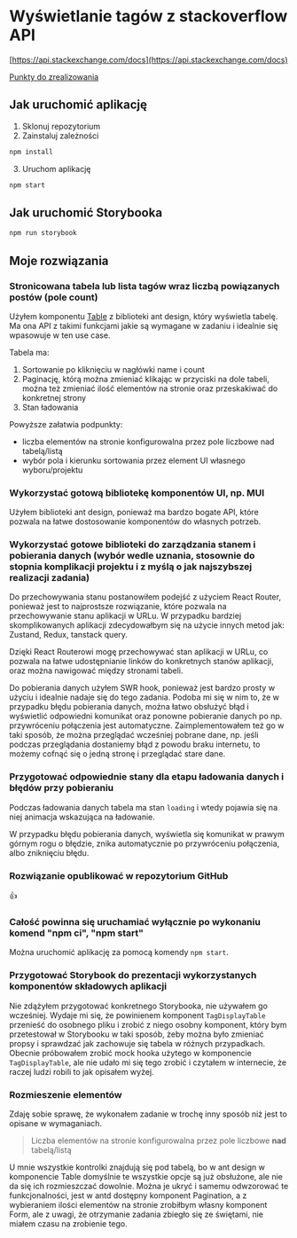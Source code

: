 # Wyświetlanie tagów z stackoverflow API

[https://api.stackexchange.com/docs](https://api.stackexchange.com/docs)

[Punkty do zrealizowania](/docs/zadanie.md)

## Jak uruchomić aplikację

1. Sklonuj repozytorium
2. Zainstaluj zależności

```bash
npm install
```

3. Uruchom aplikację

```bash
npm start
```

## Jak uruchomić Storybooka

```bash
npm run storybook
```

## Moje rozwiązania

### Stronicowana tabela lub lista tagów wraz liczbą powiązanych postów (pole count)

Użyłem komponentu [Table](https://ant.design/components/table) z biblioteki ant design, który wyświetla tabelę. Ma ona API z takimi funkcjami jakie są wymagane w zadaniu i idealnie się wpasowuje w ten use case.

Tabela ma:

1. Sortowanie po kliknięciu w nagłówki name i count
2. Paginację, którą można zmieniać klikając w przyciski na dole tabeli, można też zmieniać ilość elementów na stronie oraz przeskakiwać do konkretnej strony
3. Stan ładowania

Powyższe załatwia podpunkty:

- liczba elementów na stronie konfigurowalna przez pole liczbowe nad tabelą/listą
- wybór pola i kierunku sortowania przez element UI własnego wyboru/projektu

### Wykorzystać gotową bibliotekę komponentów UI, np. MUI

Użyłem biblioteki ant design, ponieważ ma bardzo bogate API, które pozwala na łatwe dostosowanie komponentów do własnych potrzeb.

### Wykorzystać gotowe biblioteki do zarządzania stanem i pobierania danych (wybór wedle uznania, stosownie do stopnia komplikacji projektu i z myślą o jak najszybszej realizacji zadania)

Do przechowywania stanu postanowiłem podejść z użyciem React Router, ponieważ jest to najprostsze rozwiązanie, które pozwala na przechowywanie stanu aplikacji w URLu. W przypadku bardziej skomplikowanych aplikacji zdecydowałbym się na użycie innych metod jak: Zustand, Redux, tanstack query.

Dzięki React Routerowi mogę przechowywać stan aplikacji w URLu, co pozwala na łatwe udostępnianie linków do konkretnych stanów aplikacji, oraz można nawigować między stronami tabeli.

Do pobierania danych użyłem SWR hook, ponieważ jest bardzo prosty w użyciu i idealnie nadaje się do tego zadania. Podoba mi się w nim to, że w przypadku błędu pobierania danych, można łatwo obsłużyć błąd i wyświetlić odpowiedni komunikat oraz ponowne pobieranie danych po np. przywróceniu połączenia jest automatyczne. Zaimplementowałem też go w taki sposób, że można przeglądać wcześniej pobrane dane, np. jeśli podczas przeglądania dostaniemy błąd z powodu braku internetu, to możemy cofnąć się o jedną stronę i przeglądać stare dane.

### Przygotować odpowiednie stany dla etapu ładowania danych i błędów przy pobieraniu

Podczas ładowania danych tabela ma stan `loading` i wtedy pojawia się na niej animacja wskazująca na ładowanie.

W przypadku błędu pobierania danych, wyświetla się komunikat w prawym górnym rogu o błędzie, znika automatycznie po przywróceniu połączenia, albo zniknięciu błędu.

### Rozwiązanie opublikować w repozytorium GitHub

👍

### Całość powinna się uruchamiać wyłącznie po wykonaniu komend "npm ci", "npm start"

Można uruchomić aplikację za pomocą komendy `npm start`.

### Przygotować Storybook do prezentacji wykorzystanych komponentów składowych aplikacji

Nie zdążyłem przygotować konkretnego Storybooka, nie używałem go wcześniej. Wydaje mi się, że powinienem komponent `TagDisplayTable` przenieść do osobnego pliku i zrobić z niego osobny komponent, który bym przetestował w Storybooku w taki sposób, żeby można było zmieniać propsy i sprawdzać jak zachowuje się tabela w różnych przypadkach. Obecnie próbowałem zrobić mock hooka użytego w komponencie `TagDisplayTable`, ale nie udało mi się tego zrobić i czytałem w internecie, że raczej ludzi robili to jak opisałem wyżej.

### Rozmieszenie elementów

Zdaję sobie sprawę, że wykonałem zadanie w trochę inny sposób niż jest to opisane w wymaganiach.

> Liczba elementów na stronie konfigurowalna przez pole liczbowe **nad** tabelą/listą

U mnie wszystkie kontrolki znajdują się pod tabelą, bo w ant design w komponencie Table domyślnie te wszystkie opcje są już obsłużone, ale nie da się ich rozmieszczać dowolnie. Można je ukryć i samemu odwzorować te funkcjonalności, jest w antd dostępny komponent Pagination, a z wybieraniem ilości elementów na stronie zrobiłbym własny komponent Form, ale z uwagi, że otrzymanie zadania zbiegło się ze świętami, nie miałem czasu na zrobienie tego.
